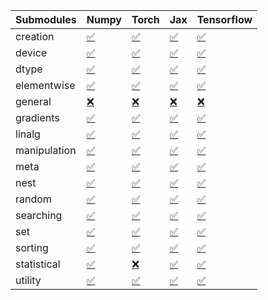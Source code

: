 | Submodules   | Numpy                                                                                                                           | Torch                                                                                                                           | Jax                                                                                                                             | Tensorflow                                                                                                                      |
|:-------------|:--------------------------------------------------------------------------------------------------------------------------------|:--------------------------------------------------------------------------------------------------------------------------------|:--------------------------------------------------------------------------------------------------------------------------------|:--------------------------------------------------------------------------------------------------------------------------------|
| creation     | <a href="https://github.com/unifyai/ivy/runs/8285408306?check_suite_focus=true" rel="noopener noreferrer" target="_blank">✅</a> | <a href="https://github.com/unifyai/ivy/runs/8285409239?check_suite_focus=true" rel="noopener noreferrer" target="_blank">✅</a> | <a href="https://github.com/unifyai/ivy/runs/8285409918?check_suite_focus=true" rel="noopener noreferrer" target="_blank">✅</a> | <a href="https://github.com/unifyai/ivy/runs/8285410566?check_suite_focus=true" rel="noopener noreferrer" target="_blank">✅</a> |
| device       | <a href="https://github.com/unifyai/ivy/runs/8285408369?check_suite_focus=true" rel="noopener noreferrer" target="_blank">✅</a> | <a href="https://github.com/unifyai/ivy/runs/8285409268?check_suite_focus=true" rel="noopener noreferrer" target="_blank">✅</a> | <a href="https://github.com/unifyai/ivy/runs/8285409959?check_suite_focus=true" rel="noopener noreferrer" target="_blank">✅</a> | <a href="https://github.com/unifyai/ivy/runs/8285410595?check_suite_focus=true" rel="noopener noreferrer" target="_blank">✅</a> |
| dtype        | <a href="https://github.com/unifyai/ivy/runs/8285408408?check_suite_focus=true" rel="noopener noreferrer" target="_blank">✅</a> | <a href="https://github.com/unifyai/ivy/runs/8285409297?check_suite_focus=true" rel="noopener noreferrer" target="_blank">✅</a> | <a href="https://github.com/unifyai/ivy/runs/8285410001?check_suite_focus=true" rel="noopener noreferrer" target="_blank">✅</a> | <a href="https://github.com/unifyai/ivy/runs/8285410633?check_suite_focus=true" rel="noopener noreferrer" target="_blank">✅</a> |
| elementwise  | <a href="https://github.com/unifyai/ivy/runs/8285408470?check_suite_focus=true" rel="noopener noreferrer" target="_blank">✅</a> | <a href="https://github.com/unifyai/ivy/runs/8285409323?check_suite_focus=true" rel="noopener noreferrer" target="_blank">✅</a> | <a href="https://github.com/unifyai/ivy/runs/8285410045?check_suite_focus=true" rel="noopener noreferrer" target="_blank">✅</a> | <a href="https://github.com/unifyai/ivy/runs/8285410654?check_suite_focus=true" rel="noopener noreferrer" target="_blank">✅</a> |
| general      | <a href="https://github.com/unifyai/ivy/runs/8285408522?check_suite_focus=true" rel="noopener noreferrer" target="_blank">❌</a> | <a href="https://github.com/unifyai/ivy/runs/8285409341?check_suite_focus=true" rel="noopener noreferrer" target="_blank">❌</a> | <a href="https://github.com/unifyai/ivy/runs/8285410086?check_suite_focus=true" rel="noopener noreferrer" target="_blank">❌</a> | <a href="https://github.com/unifyai/ivy/runs/8285410678?check_suite_focus=true" rel="noopener noreferrer" target="_blank">❌</a> |
| gradients    | <a href="https://github.com/unifyai/ivy/runs/8285408578?check_suite_focus=true" rel="noopener noreferrer" target="_blank">✅</a> | <a href="https://github.com/unifyai/ivy/runs/8285409378?check_suite_focus=true" rel="noopener noreferrer" target="_blank">✅</a> | <a href="https://github.com/unifyai/ivy/runs/8285410126?check_suite_focus=true" rel="noopener noreferrer" target="_blank">✅</a> | <a href="https://github.com/unifyai/ivy/runs/8285410699?check_suite_focus=true" rel="noopener noreferrer" target="_blank">✅</a> |
| linalg       | <a href="https://github.com/unifyai/ivy/runs/8285408631?check_suite_focus=true" rel="noopener noreferrer" target="_blank">✅</a> | <a href="https://github.com/unifyai/ivy/runs/8285409428?check_suite_focus=true" rel="noopener noreferrer" target="_blank">✅</a> | <a href="https://github.com/unifyai/ivy/runs/8285410172?check_suite_focus=true" rel="noopener noreferrer" target="_blank">✅</a> | <a href="https://github.com/unifyai/ivy/runs/8285410723?check_suite_focus=true" rel="noopener noreferrer" target="_blank">✅</a> |
| manipulation | <a href="https://github.com/unifyai/ivy/runs/8285408703?check_suite_focus=true" rel="noopener noreferrer" target="_blank">✅</a> | <a href="https://github.com/unifyai/ivy/runs/8285409500?check_suite_focus=true" rel="noopener noreferrer" target="_blank">✅</a> | <a href="https://github.com/unifyai/ivy/runs/8285410216?check_suite_focus=true" rel="noopener noreferrer" target="_blank">✅</a> | <a href="https://github.com/unifyai/ivy/runs/8285410757?check_suite_focus=true" rel="noopener noreferrer" target="_blank">✅</a> |
| meta         | <a href="https://github.com/unifyai/ivy/runs/8285408774?check_suite_focus=true" rel="noopener noreferrer" target="_blank">✅</a> | <a href="https://github.com/unifyai/ivy/runs/8285409565?check_suite_focus=true" rel="noopener noreferrer" target="_blank">✅</a> | <a href="https://github.com/unifyai/ivy/runs/8285410262?check_suite_focus=true" rel="noopener noreferrer" target="_blank">✅</a> | <a href="https://github.com/unifyai/ivy/runs/8285410780?check_suite_focus=true" rel="noopener noreferrer" target="_blank">✅</a> |
| nest         | <a href="https://github.com/unifyai/ivy/runs/8285408840?check_suite_focus=true" rel="noopener noreferrer" target="_blank">✅</a> | <a href="https://github.com/unifyai/ivy/runs/8285409625?check_suite_focus=true" rel="noopener noreferrer" target="_blank">✅</a> | <a href="https://github.com/unifyai/ivy/runs/8285410328?check_suite_focus=true" rel="noopener noreferrer" target="_blank">✅</a> | <a href="https://github.com/unifyai/ivy/runs/8285410802?check_suite_focus=true" rel="noopener noreferrer" target="_blank">✅</a> |
| random       | <a href="https://github.com/unifyai/ivy/runs/8285408897?check_suite_focus=true" rel="noopener noreferrer" target="_blank">✅</a> | <a href="https://github.com/unifyai/ivy/runs/8285409685?check_suite_focus=true" rel="noopener noreferrer" target="_blank">✅</a> | <a href="https://github.com/unifyai/ivy/runs/8285410368?check_suite_focus=true" rel="noopener noreferrer" target="_blank">✅</a> | <a href="https://github.com/unifyai/ivy/runs/8285410825?check_suite_focus=true" rel="noopener noreferrer" target="_blank">✅</a> |
| searching    | <a href="https://github.com/unifyai/ivy/runs/8285408966?check_suite_focus=true" rel="noopener noreferrer" target="_blank">✅</a> | <a href="https://github.com/unifyai/ivy/runs/8285409725?check_suite_focus=true" rel="noopener noreferrer" target="_blank">✅</a> | <a href="https://github.com/unifyai/ivy/runs/8285410402?check_suite_focus=true" rel="noopener noreferrer" target="_blank">✅</a> | <a href="https://github.com/unifyai/ivy/runs/8285410845?check_suite_focus=true" rel="noopener noreferrer" target="_blank">✅</a> |
| set          | <a href="https://github.com/unifyai/ivy/runs/8285409037?check_suite_focus=true" rel="noopener noreferrer" target="_blank">✅</a> | <a href="https://github.com/unifyai/ivy/runs/8285409764?check_suite_focus=true" rel="noopener noreferrer" target="_blank">✅</a> | <a href="https://github.com/unifyai/ivy/runs/8285410432?check_suite_focus=true" rel="noopener noreferrer" target="_blank">✅</a> | <a href="https://github.com/unifyai/ivy/runs/8285410882?check_suite_focus=true" rel="noopener noreferrer" target="_blank">✅</a> |
| sorting      | <a href="https://github.com/unifyai/ivy/runs/8285409104?check_suite_focus=true" rel="noopener noreferrer" target="_blank">✅</a> | <a href="https://github.com/unifyai/ivy/runs/8285409820?check_suite_focus=true" rel="noopener noreferrer" target="_blank">✅</a> | <a href="https://github.com/unifyai/ivy/runs/8285410464?check_suite_focus=true" rel="noopener noreferrer" target="_blank">✅</a> | <a href="https://github.com/unifyai/ivy/runs/8285410930?check_suite_focus=true" rel="noopener noreferrer" target="_blank">✅</a> |
| statistical  | <a href="https://github.com/unifyai/ivy/runs/8285409154?check_suite_focus=true" rel="noopener noreferrer" target="_blank">✅</a> | <a href="https://github.com/unifyai/ivy/runs/8285409852?check_suite_focus=true" rel="noopener noreferrer" target="_blank">❌</a> | <a href="https://github.com/unifyai/ivy/runs/8285410493?check_suite_focus=true" rel="noopener noreferrer" target="_blank">✅</a> | <a href="https://github.com/unifyai/ivy/runs/8285410972?check_suite_focus=true" rel="noopener noreferrer" target="_blank">✅</a> |
| utility      | <a href="https://github.com/unifyai/ivy/runs/8285409207?check_suite_focus=true" rel="noopener noreferrer" target="_blank">✅</a> | <a href="https://github.com/unifyai/ivy/runs/8285409886?check_suite_focus=true" rel="noopener noreferrer" target="_blank">✅</a> | <a href="https://github.com/unifyai/ivy/runs/8285410533?check_suite_focus=true" rel="noopener noreferrer" target="_blank">✅</a> | <a href="https://github.com/unifyai/ivy/runs/8285410998?check_suite_focus=true" rel="noopener noreferrer" target="_blank">✅</a> |